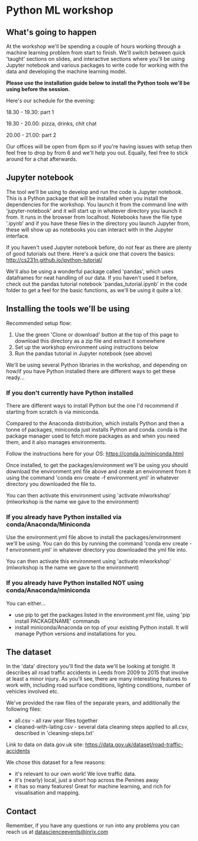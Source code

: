 # Python ML workshop

## What's going to happen

At the workshop we'll be spending a couple of hours working through a machine learning problem from start to finish. We'll switch between quick 'taught' sections on slides, and interactive sections where you'll be using Jupyter notebook and various packages to write code for working with the data and developing the machine learning model.

**Please use the installation guide below to install the Python tools we'll be using before the session.**

Here's our schedule for the evening:

18.30 - 19.30: part 1

19.30 - 20.00: pizza, drinks, chit chat

20.00 - 21.00: part 2

Our offices will be open from 6pm so if you're having issues with setup then feel free to drop by from 6 and we'll help you out. Equally, feel free to stick around for a chat afterwards.

## Jupyter notebook

The tool we'll be using to develop and run the code is Jupyter notebook. This is a Python package that will be installed when you install the dependencies for the workshop. You launch it from the command line with 'jupyter-notebook' and it will start up in whatever directory you launch it from. It runs in the browser from localhost. Notebooks have the file type '.ipynb' and if you have these files in the directory you launch Jupyter from, these will show up as notebooks you can interact with in the Jupyter interface.

If you haven't used Jupyter notebook before, do not fear as there are plenty of good tutorials out there. Here's a quick one that covers the basics: http://cs231n.github.io/ipython-tutorial/

We'll also be using a wonderful package called 'pandas', which uses dataframes for neat handling of our data. If you haven't used it before, check out the pandas tutorial notebook 'pandas_tutorial.ipynb' in the code folder to get a feel for the basic functions, as we'll be using it quite a lot.

## Installing the tools we'll be using

Recommended setup flow:
1. Use the green 'Clone or download' button at the top of this page to download this directory as a zip file and extract it somewhere
2. Set up the workshop environment using instructions below
3. Run the pandas tutorial in Jupyter notebook (see above)

We'll be using several Python libraries in the workshop, and depending on how/if you have Python installed there are different ways to get these ready...

### If you don't currently have Python installed

There are different ways to install Python but the one I'd recommend if starting from scratch is via miniconda.

Compared to the Anaconda distribution, which installs Python and then a tonne of packages, miniconda just installs Python and conda. conda is the package manager used to fetch more packages as and when you need them, and it also manages environments.

Follow the instructions here for your OS: https://conda.io/miniconda.html

Once installed, to get the packages/environment we'll be using you should download the environment.yml file above and create an environment from it using the command 'conda env create -f environment.yml' in whatever directory you downloaded the file to.

You can then activate this environment using 'activate mlworkshop' (mlworkshop is the name we gave to the environment)

### If you already have Python installed via conda/Anaconda/Miniconda

Use the environment.yml file above to install the packages/environment we'll be using. You can do this by running the command 'conda env create -f environment.yml' in whatever directory you downloaded the yml file into.

You can then activate this environment using 'activate mlworkshop' (mlworkshop is the name we gave to the environment)

### If you already have Python installed NOT using conda/Anaconda/miniconda

You can either...
- use pip to get the packages listed in the environment.yml file, using 'pip install PACKAGENAME' commands
- install miniconda/Anaconda on top of your existing Python install. It will manage Python versions and installations for you.

## The dataset

In the 'data' directory you'll find the data we'll be looking at tonight. It describes all road traffic accidents in Leeds from 2009 to 2015 that involve at least a minor injury. As you'll see, there are many interesting features to work with, including road surface conditions, lighting conditions, number of vehicles involved etc. 

We've provided the raw files of the separate years, and additionally the following files:

* all.csv - all raw year files together
* cleaned-with-latlng.csv - several data cleaning steps applied to all.csv, described in 'cleaning-steps.txt'

Link to data on data.gov.uk site: https://data.gov.uk/dataset/road-traffic-accidents

We chose this dataset for a few reasons:
* it's relevant to our own work! We love traffic data.
* it's (nearly) local, just a short hop across the Penines away
* it has so many features! Great for machine learning, and rich for visualisation and mapping.

## Contact

Remember, if you have any questions or run into any problems you can reach us at datascienceevents@inrix.com


